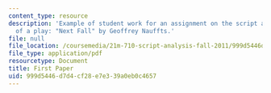 ```yaml
---
content_type: resource
description: 'Example of student work for an assignment on the script and production
  of a play: "Next Fall" by Geoffrey Nauffts.'
file: null
file_location: /coursemedia/21m-710-script-analysis-fall-2011/999d5446d7d4cf28e7e339a0eb0c4657_MIT21M_710F11_Paper_1.pdf
file_type: application/pdf
resourcetype: Document
title: First Paper
uid: 999d5446-d7d4-cf28-e7e3-39a0eb0c4657
---
```

